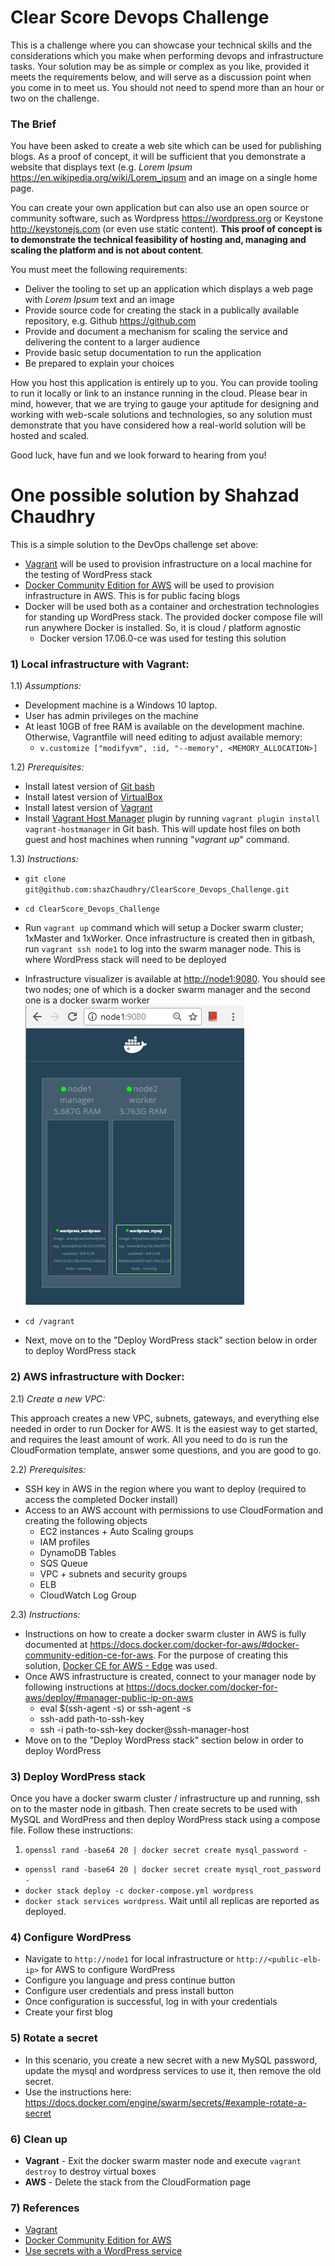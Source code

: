 # Clear Score Devops Challenge

This is a challenge where you can showcase your technical skills and the considerations which you make when performing devops and infrastructure tasks. Your solution may be as simple or complex as you like, provided it meets the requirements below, and will serve as a discussion point when you come in to meet us. You should not need to spend more than an hour or two on the challenge.

### The Brief
You have been asked to create a web site which can be used for publishing blogs. As a proof of concept, it will be sufficient that you demonstrate a website that displays text (e.g. *Lorem Ipsum* <https://en.wikipedia.org/wiki/Lorem_ipsum> and an image on a single home page.

You can create your own application but can also use an open source or community software, such as Wordpress <https://wordpress.org> or Keystone <http://keystonejs.com> (or even use static content). **This proof of concept is to demonstrate the technical feasibility of hosting and, managing and scaling the platform and is not about content**.

You must meet the following requirements:

- Deliver the tooling to set up an application which displays a web page with *Lorem Ipsum* text and an image
- Provide source code for creating the stack in a publically available repository, e.g. Github <https://github.com>
- Provide and document a mechanism for scaling the service and delivering the content to a larger audience
- Provide basic setup documentation to run the application
- Be prepared to explain your choices

How you host this application is entirely up to you. You can provide tooling to run it locally or link to an instance running in the cloud. Please bear in mind, however, that we are trying to gauge your aptitude for designing and working with web-scale solutions and technologies, so any solution must demonstrate that you have considered how a real-world solution will be hosted and scaled.

Good luck, have fun and we look forward to hearing from you!

# One possible solution by __Shahzad Chaudhry__
This is a simple solution to the DevOps challenge set above:
- [Vagrant](https://www.vagrantup.com/docs/index.html) will be used to provision infrastructure on a local machine for the testing of WordPress stack
- [Docker Community Edition for AWS](https://docs.docker.com/docker-for-aws/#docker-community-edition-ce-for-aws) will be used to provision infrastructure in AWS. This is for public facing blogs
- Docker will be used both as a container and orchestration technologies for standing up WordPress stack. The provided docker compose file will run anywhere Docker is installed. So, it is cloud / platform agnostic
  - Docker version 17.06.0-ce was used for testing this solution

### 1) Local infrastructure with Vagrant:
1.1) *Assumptions:*
- Development machine is a Windows 10 laptop.
- User has admin privileges on the machine
- At least 10GB of free RAM is available on the development machine. Otherwise, Vagrantfile will need editing to adjust available memory:
  -	`v.customize ["modifyvm", :id, "--memory", <MEMORY_ALLOCATION>]`

1.2) *Prerequisites:*
  -	Install latest version of  [Git bash](https://git-scm.com/downloads)
  -	Install latest version of [VirtualBox](https://www.virtualbox.org/wiki/Downloads)
  -	Install latest version of  [Vagrant](https://www.vagrantup.com/intro/getting-started/install.html)
  -	Install [Vagrant Host Manager](https://github.com/devopsgroup-io/vagrant-hostmanager) plugin by running ```vagrant plugin install vagrant-hostmanager``` in Git bash. This will update host files on both guest and host machines when running "*vagrant up*" command.

1.3) *Instructions:*
  - `git clone git@github.com:shazChaudhry/ClearScore_Devops_Challenge.git`
  - `cd ClearScore_Devops_Challenge`
  -	Run ```vagrant up``` command which will setup a Docker swarm cluster; 1xMaster and 1xWorker. Once infrastructure is created then in gitbash, run ```vagrant ssh node1``` to log into the swarm manager node. This is where WordPress stack will need to be deployed
  - Infrastructure visualizer is available at [http://node1:9080](http://node1:9080). You should see two nodes; one of which is a docker swarm manager and the second one is a docker swarm worker ![alt text](./pics/visualizer.png "Docker Swarm Visualizer")

  - `cd /vagrant`
  - Next, move on to the "Deploy WordPress stack" section below in order to deploy WordPress stack

### 2) AWS infrastructure with Docker:
2.1) *Create a new VPC:*

This approach creates a new VPC, subnets, gateways, and everything else needed in order to run Docker for AWS. It is the easiest way to get started, and requires the least amount of work. All you need to do is run the CloudFormation template, answer some questions, and you are good to go.

2.2) *Prerequisites:*
- SSH key in AWS in the region where you want to deploy (required to access the completed Docker install)
- Access to an AWS account with permissions to use CloudFormation and creating the following objects
  - EC2 instances + Auto Scaling groups
  - IAM profiles
  - DynamoDB Tables
  - SQS Queue
  - VPC + subnets and security groups
  - ELB
  - CloudWatch Log Group

2.3) *Instructions:*

- Instructions on how to create a docker swarm cluster in AWS is fully documented at https://docs.docker.com/docker-for-aws/#docker-community-edition-ce-for-aws. For the purpose of creating this solution, [Docker CE for AWS - Edge](https://console.aws.amazon.com/cloudformation/home#/stacks/new?stackName=Docker&templateURL=https://editions-us-east-1.s3.amazonaws.com/aws/edge/Docker.tmpl) was used.
- Once AWS infrastructure is created, connect to your manager node by following instructions at https://docs.docker.com/docker-for-aws/deploy/#manager-public-ip-on-aws
  - eval $(ssh-agent -s) or ssh-agent -s
  - ssh-add path-to-ssh-key
  - ssh -i path-to-ssh-key docker@ssh-manager-host
- Move on to the "Deploy WordPress stack" section below in order to deploy WordPress

### 3) Deploy WordPress stack
Once you have a docker swarm cluster / infrastructure up and running, ssh on to the master node in gitbash. Then create secrets to be used with MySQL and WordPress and then deploy WordPress stack using a compose file. Follow these instructions:
1. `openssl rand -base64 20 | docker secret create mysql_password -`
- `openssl rand -base64 20 | docker secret create mysql_root_password -`
- `docker stack deploy -c docker-compose.yml wordpress`
- `docker stack services wordpress`. Wait until all replicas are reported as deployed.

### 4) Configure WordPress
- Navigate to `http://node1` for local infrastructure or `http://<public-elb-ip>` for AWS to configure WordPress
- Configure you language and press continue button
- Configure user credentials and press install button
- Once configuration is successful, log in with your credentials
- Create your first blog

### 5) Rotate a secret
- In this scenario, you create a new secret with a new MySQL password, update the mysql and wordpress services to use it, then remove the old secret.
- Use the instructions here: https://docs.docker.com/engine/swarm/secrets/#example-rotate-a-secret

### 6) Clean up
- **Vagrant** - Exit the docker swarm master node and execute `vagrant destroy` to destroy virtual boxes
- **AWS** -  Delete the stack from the CloudFormation page

### 7) References
- [Vagrant](https://www.vagrantup.com/docs/index.html)
- [Docker Community Edition for AWS](https://docs.docker.com/docker-for-aws/#docker-community-edition-ce-for-aws)
- [Use secrets with a WordPress service](https://docs.docker.com/engine/swarm/secrets/#advanced-example-use-secrets-with-a-wordpress-service)
